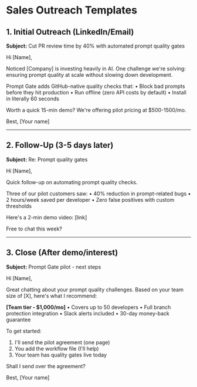 # Sales Outreach Templates

## 1. Initial Outreach (LinkedIn/Email)

**Subject:** Cut PR review time by 40% with automated prompt quality gates

Hi [Name],

Noticed [Company] is investing heavily in AI. One challenge we're solving: ensuring prompt quality at scale without slowing down development.

Prompt Gate adds GitHub-native quality checks that:
• Block bad prompts before they hit production
• Run offline (zero API costs by default)
• Install in literally 60 seconds

Worth a quick 15-min demo? We're offering pilot pricing at $500-1500/mo.

Best,
[Your name]

---

## 2. Follow-Up (3-5 days later)

**Subject:** Re: Prompt quality gates

Hi [Name],

Quick follow-up on automating prompt quality checks.

Three of our pilot customers saw:
• 40% reduction in prompt-related bugs
• 2 hours/week saved per developer
• Zero false positives with custom thresholds

Here's a 2-min demo video: [link]

Free to chat this week?

---

## 3. Close (After demo/interest)

**Subject:** Prompt Gate pilot - next steps

Hi [Name],

Great chatting about your prompt quality challenges. Based on your team size of [X], here's what I recommend:

**[Team tier - $1,000/mo]**
• Covers up to 50 developers
• Full branch protection integration
• Slack alerts included
• 30-day money-back guarantee

To get started:

1. I'll send the pilot agreement (one page)
2. You add the workflow file (I'll help)
3. Your team has quality gates live today

Shall I send over the agreement?

Best,
[Your name]
